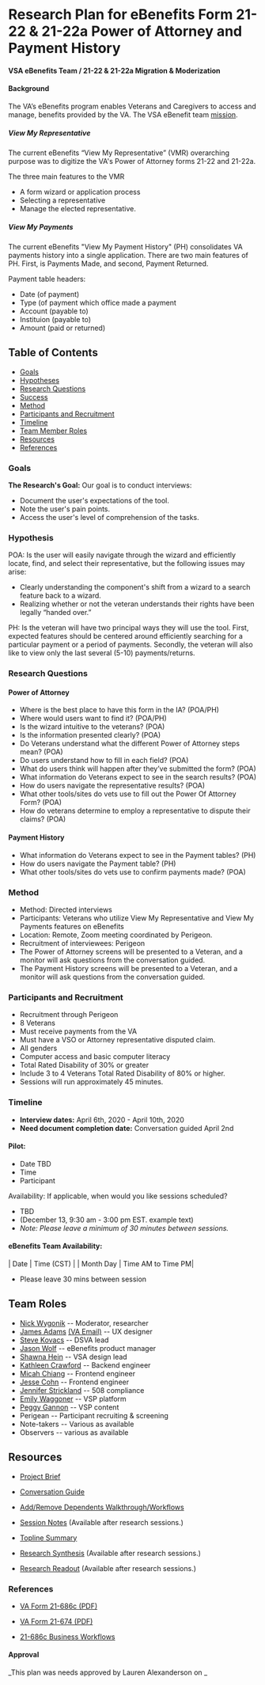 # Research Plan for eBenefits Form 21-22 & 21-22a Power of Attorney and Payment History

#### VSA eBenefits Team / 21-22 & 21-22a Migration & Moderization

#### Background 
The VA’s eBenefits program enables Veterans and Caregivers to access and manage, benefits provided by the VA. The VSA eBenefit team [mission]( https://github.com/department-of-veterans-affairs/va.gov-team/blob/master/teams/vsa/teams/ebenefits/charter.md).

##### View My Representative
The current eBenefits “View My Representative” (VMR) overarching purpose was to digitize the VA's Power of Attorney forms 21-22 and 21-22a. <br>

The three main features to the VMR
 - A form wizard or application process
 - Selecting a representative
 - Manage the elected representative.  
 
##### View My Payments
The current eBenefits "View My Payment History" (PH) consolidates VA payments history into a single application. There are two main features of PH. First, is Payments Made, and second, Payment Returned. <br>

Payment table headers:<br>
 - Date (of payment)
 - Type (of payment which office made a payment
 - Account (payable to)
 - Instituion (payable to)
 - Amount (paid or returned)


## Table of Contents
- [Goals](#goals)
- [Hypotheses](#hypotheses)
- [Research Questions](#research-questions)
- [Success](#success)
- [Method](#method)
- [Participants and Recruitment](#participants-and-recruitment)
- [Timeline](#timeline)
- [Team Member Roles](team-member-roles)
- [Resources](#resources)
- [References](#references)

### Goals        
**The Research's Goal:**
Our goal is to conduct interviews:
 - Document the user's expectations of the tool. 
 - Note the user's pain points.
 - Access the user's level of comprehension of the tasks. 
 
### Hypothesis   
POA: Is the user will easily navigate through the wizard and efficiently locate, find, and select their representative, but the following issues may arise:
- Clearly understanding the component's shift from a wizard to a search feature back to a wizard.
- Realizing whether or not the veteran understands their rights have been legally “handed over.”

PH: Is the veteran will have two principal ways they will use the tool.  First, expected features should be centered around efficiently searching for a particular payment or a period of payments. Secondly, the veteran will also like to view only the last several (5-10) payments/returns.

### Research Questions
#### Power of Attorney
- Where is the best place to have this form in the IA?  (POA/PH)
- Where would users want to find it? (POA/PH)
- Is the wizard intuitive to the veterans? (POA) 
- Is the information presented clearly? (POA)
- Do Veterans understand what the different Power of Attorney steps mean? (POA)
- Do users understand how to fill in each field? (POA)
- What do users think will happen after they’ve submitted the form? (POA)
- What information do Veterans expect to see in the search results? (POA)
- How do users navigate the representative results? (POA)
- What other tools/sites do vets use to fill out the Power Of Attorney Form? (POA)
- How do veterans determine to employ a representative to dispute their claims? (POA)

#### Payment History
- What information do Veterans expect to see in the Payment tables? (PH)
- How do users navigate the Payment table? (PH)
- What other tools/sites do vets use to confirm payments made? (POA)

### Method
- Method: Directed interviews
- Participants: Veterans who utilize View My Representative and View My Payments features on eBenefits
- Location: Remote, Zoom meeting coordinated by Perigeon.
- Recruitment of interviewees: Perigeon
- The Power of Attorney screens will be presented to a Veteran, and a monitor will ask questions from the conversation guided.   
- The Payment History screens will be presented to a Veteran, and a monitor will ask questions from the conversation guided.

### Participants and Recruitment
- Recruitment through Perigeon
 - 8 Veterans
 - Must receive payments from the VA 
 - Must have a VSO or Attorney representative disputed claim.
 - All genders
 - Computer access and basic computer literacy
 - Total Rated Disability of 30% or greater
 - Include 3 to 4 Veterans Total Rated Disability of 80% or higher.
 - Sessions will run approximately 45 minutes.

### Timeline 
- **Interview dates:** April 6th, 2020 - April 10th, 2020
- **Need document completion date:** Conversation guided April 2nd

#### Pilot: 
- Date TBD
- Time
- Participant

Availability: If applicable, when would you like sessions scheduled? <br>
- TBD
- (December 13, 9:30 am - 3:00 pm EST.  example text)
- _Note: Please leave a minimum of 30 minutes between sessions._

#### eBenefits Team Availability: 
| Date | Time (CST) |
| Month Day | Time AM to Time PM|
* Please leave 30 mins between session

## Team Roles
- [Nick Wygonik](nwygonik@governmentcio.com) -- Moderator, researcher
- [James Adams](jadams@governmentcio.com) [(VA Email)](james-adams2@va.gov) -- UX designer
- [Steve Kovacs](steve.kovacs@va.gov) -- DSVA lead
- [Jason Wolf](jwolf@governmentcio.com) -- eBenefits product manager
- [Shawna Hein](shawna@adhocteam.us) -- VSA design lead
- [Kathleen Crawford](kcrawford@governmentcio.com) -- Backend engineer
- [Micah Chiang](micha@adhocteam.us) -- Frontend engineer
- [Jesse Cohn](jesse.cohn@adhocteam.us) -- Frontend engineer
- [Jennifer Strickland](jennifer.stricklandn@adhocteam.us) -- 508 compliance
- [Emily Waggoner](emily@adhocteam.us) -- VSP platform
- [Peggy Gannon](peggy@thesocompany.com) -- VSP content
- Perigean -- Participant recruiting & screening
- Note-takers -- Various as available
- Observers -- various as available

## Resources
- [Project Brief](https://github.com/department-of-veterans-affairs/va.gov-team/tree/master/teams/vsa/teams/ebenefits/features/view-update-POA)
- [Conversation Guide]()

- [Add/Remove Dependents Walkthrough/Workflows](https://xd.adobe.com/view/0f7759a1-b990-4d71-50c9-138d9e593fd0-7946/)

- [Session Notes]() (Available after research sessions.)

- [Topline Summary]()

- [Research Synthesis]() (Available after research sessions.)

- [Research Readout]() (Available after research sessions.)

### References
 - [VA Form 21-686c (PDF)](https://www.vba.va.gov/pubs/forms/VBA-21-686C-ARE.pdf)
 
 - [VA Form 21-674 (PDF)](https://www.vba.va.gov/pubs/forms/VBA-21-674-ARE.pdf)
 
 - [21-686c Business Workflows](https://xd.adobe.com/view/380c70df-eb96-4008-79af-c210c9c795c1-4e3d/)

#### Approval
_This plan was needs approved by Lauren Alexanderson on _
 
